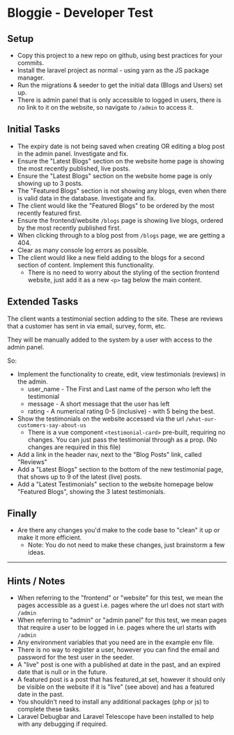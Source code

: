# Bloggie - Developer Test

## Setup
* Copy this project to a new repo on github, using best practices for your commits.
* Install the laravel project as normal - using yarn as the JS package manager.
* Run the migrations & seeder to get the initial data (Blogs and Users) set up.
* There is admin panel that is only accessible to logged in users, there is no link to it on the website, so navigate to `/admin` to access it.

## Initial Tasks
* The expiry date is not being saved when creating OR editing a blog post in the admin panel. Investigate and fix.
* Ensure the "Latest Blogs" section on the website home page is showing the most recently published, live posts.
* Ensure the "Latest Blogs" section on the website home page is only showing up to 3 posts.
* The "Featured Blogs" section is not showing any blogs, even when there is valid data in the database. Investigate and fix.
* The client would like the "Featured Blogs" to be ordered by the most recently featured first.  
* Ensure the frontend/website `/blogs` page is showing live blogs, ordered by the most recently published first.
* When clicking through to a blog post from `/blogs` page, we are getting a 404.
* Clear as many console log errors as possible.
* The client would like a new field adding to the blogs for a second section of content. Implement this functionality.
    * There is no need to worry about the styling of the section frontend website, just add it as a new `<p>` tag below the main content. 

## Extended Tasks
The client wants a testimonial section adding to the site. 
These are reviews that a customer has sent in via email, survey, form, etc. 

They will be manually added to the system by a user with access to the admin panel.

So: 
* Implement the functionality to create, edit, view testimonials (reviews) in the admin. 
    * user_name - The First and Last name of the person who left the testimonial
    * message - A short message that the user has left
    * rating - A numerical rating 0-5 (inclusive) - with 5 being the best.
* Show the testimonials on the website accessed via the url `/what-our-customers-say-about-us`
    * There is a vue component `<testimonial-card>` pre-built, requiring no changes. You can just pass the testimonial through as a prop. (No changes are required in this file)
* Add a link in the header nav, next to the "Blog Posts" link, called "Reviews"
* Add a "Latest Blogs" section to the bottom of the new testimonial page, that shows up to 9 of the latest (live) posts.       
* Add a "Latest Testimonials" section to the website homepage below "Featured Blogs", showing the 3 latest testimonials. 
     
## Finally 
* Are there any changes you'd make to the code base to "clean" it up or make it more efficient.  
    * Note: You do not need to make these changes, just brainstorm a few ideas.

---------------------------    
    
## Hints / Notes
* When referring to the "frontend" or "website" for this test, we mean the pages accessible as a guest i.e. pages where the url does not start with `/admin`
* When referring to "admin" or "admin panel" for this test, we mean pages that require a user to be logged in i.e. pages where the url starts with `/admin`
* Any environment variables that you need are in the example env file.
* There is no way to register a user, however you can find the email and password for the test user in the seeder.
* A "live" post is one with a published at date in the past, and an expired date that is null or in the future.
* A featured post is a post that has featured_at set, however it should only be visible on the website if it is "live" (see above) and has a featured date in the past.
* You shouldn't need to install any additional packages (php or js) to complete these tasks.
* Laravel Debugbar and Laravel Telescope have been installed to help with any debugging if required.
